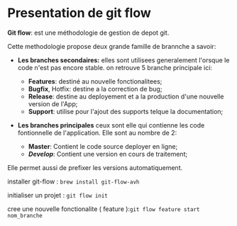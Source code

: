 # Presentation de git flow

**Git flow**: est une méthodologie de gestion de depot git.

Cette methodologie propose deux grande famille de brannche a savoir:

* **Les branches secondaires:** elles sont utilisees generalement l'orsque le code n'est pas encore stable. on retrouve 5 branche principale ici:
  * **Features**: destiné au nouvelle fonctionalitees;
  * **Bugfix**, Hotfix: destine a la correction de bug;
  * **Release**: destine au deployement et a la production d'une nouvelle version de l'App;
  * **Support**: utilise pour l'ajout des supports telque la documentation;


* **Les branches principales** ceux sont elle qui contienne les code fontionnelle de l'application. Elle sont au nombre de 2:
  * **Master**: Contient le code source deployer en ligne;
  * ***Develop***: Contient une version en cours de traitement;

Elle permet aussi de prefixer les versions automatiquement.

installer git-flow : `brew install git-flow-avh`

initialiser un projet : `git flow init`

cree une nouvelle fonctionalite ( feature ):`git flow feature start nom_branche`


```

```
